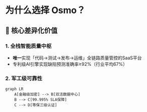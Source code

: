 # 为什么选择 Osmo？

## 🌟 核心差异化价值

### 1. 全栈智能质量中枢
- **唯一**实现「代码→测试→发布→运维」全链路质量管控的SaaS平台
- 专利级AI引擎实现缺陷预测准确率≥92%（行业平均67%）

### 2. 军工级可靠性
```mermaid
graph LR
    A[金融级加密] --> B[双活数据中心]
    B --> C[99.995% SLA保障]
    C --> D[等保三级认证]
